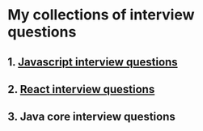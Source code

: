 # My collections of interview questions

## 1. [Javascript interview questions](https://github.com/jimmy706/Interview-questions/tree/master/Algorithms)
## 2. [React interview questions](https://github.com/jimmy706/Interview-questions/tree/master/React)
## 3. Java core interview questions
